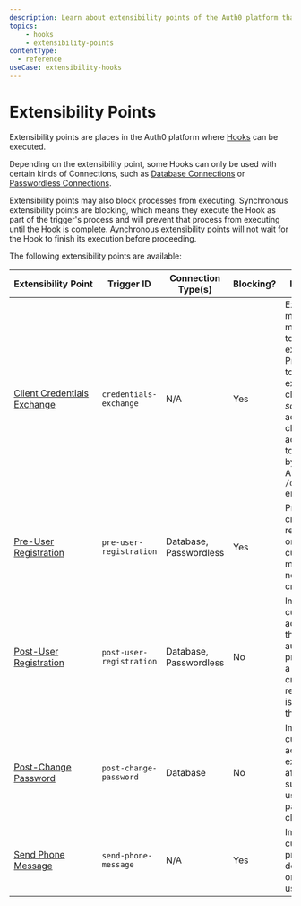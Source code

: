 ```yaml
---
description: Learn about extensibility points of the Auth0 platform that are available to use with Hooks.
topics:
    - hooks
    - extensibility-points
contentType:
  - reference
useCase: extensibility-hooks
---
```


# Extensibility Points

Extensibility points are places in the Auth0 platform where [Hooks](/hooks) can be executed.

Depending on the extensibility point, some Hooks can only be used with certain kinds of Connections, such as [Database Connections](/connections/database) or [Passwordless Connections](/connections/passwordless).

Extensibility points may also block processes from executing. Synchronous extensibility points are blocking, which means they execute the Hook as part of the trigger's process and will prevent that process from executing until the Hook is complete. Aynchronous extensibility points will not wait for the Hook to finish its execution before proceeding.

The following extensibility points are available:

| Extensibility&nbsp;Point | Trigger ID | Connection Type(s) | Blocking? | Description |
|---------------------|-----------|-----------------|-------------|-------------------|
| [Client Credentials Exchange](/hooks/extensibility-points/client-credentials-exchange) | `credentials-exchange` | N/A | Yes | Extend machine-to-machine token exchanges. Prevent a token exchange or change the <dfn data-key="scope">scopes</dfn> and add custom claims to access tokens issued by the Auth0 API's `POST /oauth/token` endpoint. |
| [Pre-User Registration](/hooks/extensibility-points/pre-user-registration) | `pre-user-registration` | Database, Passwordless | Yes | Prevent user creation or registration, or add custom metadata to a newly-created user. |
| [Post-User Registration](/hooks/extensibility-points/post-user-registration) | `post-user-registration` | Database, Passwordless | No | Implement custom actions from the Auth0 authentication process after a new user is created or registers and is added to the database. |
| [Post-Change Password](/hooks/extensibility-points/post-change-password) | `post-change-password` | Database | No | Implement custom actions to be executed after a successful user password change. |
| [Send Phone Message](/hooks/extensibility-points/send-phone-message) | `send-phone-message` | N/A | Yes | Implement a custom SMS provider to deliver MFA one-time-use codes. |
